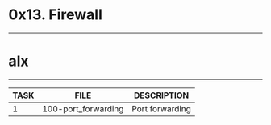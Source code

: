 # 0x13. Firewall
---
# alx
---
| TASK | FILE   | DESCRIPTION |
| ---- | ------ | ----------- |
| 1    | 100-port_forwarding |  Port forwarding            |
